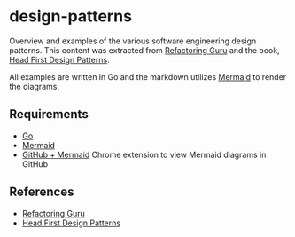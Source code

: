 # design-patterns
Overview and examples of the various software engineering design patterns. This content was extracted from [Refactoring Guru](https://refactoring.guru/design-patterns) and the book, [Head First Design Patterns](https://www.oreilly.com/library/view/head-first-design/9781492077992/).

All examples are written in Go and the markdown utilizes [Mermaid](https://mermaid-js.github.io/mermaid/#/) to render the diagrams.

## Requirements
- [Go](https://go.dev/dl/)
- [Mermaid](https://mermaid-js.github.io/mermaid/#/README?id=installation)
- [GitHub + Mermaid](https://chrome.google.com/webstore/detail/github-%2B-mermaid/goiiopgdnkogdbjmncgedmgpoajilohe/related?hl=en) Chrome extension to view Mermaid diagrams in GitHub

## References
- [Refactoring Guru](https://refactoring.guru/design-patterns)
- [Head First Design Patterns](https://www.oreilly.com/library/view/head-first-design/9781492077992/)
